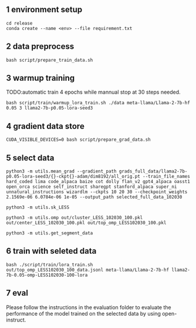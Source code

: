 ## 1  environment setup
```
cd release
conda create --name <env> --file requirement.txt
```

## 2  data preprocess
```
bash script/prepare_train_data.sh 
```

## 3 warmup training
TODO:automatic train 4 epochs while mannual stop at 30 steps needed.
```
bash script/train/warmup_lora_train.sh ./data meta-llama/Llama-2-7b-hf 0.05 3 llama2-7b-p0.05-lora-seed3
```

## 4 gradient data store
```
CUDA_VISIBLE_DEVICES=0 bash script/prepare_grad_data.sh
```

## 5 select data 
```
python3 -m utils.mean_grad --gradient_path grads_full_data/llama2-7b-p0.05-lora-seed3/{}-ckpt{}-adam/dim8192/all_orig.pt --train_file_names hard_coded lima code_alpaca baize cot dolly flan_v2 gpt4_alpaca oasst1 open_orca science self_instruct sharegpt stanford_alpaca super_ni unnatural_instructions wizardlm --ckpts 10 20 30 --checkpoint_weights 2.1569e-06 6.0784e-06 1e-05 --output_path selected_full_data_102030

python3 -m utils.sk_LESS

python3 -m utils.omp out/cluster_LESS_102030_100.pkl out/center_LESS_102030_100.pkl out/top_omp_LESS102030_100.pkl

python3 -m utils.get_segment_data
```

## 6 train with seleted data
```
bash ./script/train/lora_train.sh out/top_omp_LESS102030_100_data.jsonl meta-llama/Llama-2-7b-hf llama2-7b-0.05-omp-LESS102030-100-lora 
```

## 7 eval
Please follow the instructions in the evaluation folder to evaluate the performance of the model trained on the selected data by using open-instruct.
